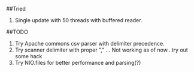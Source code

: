 ##Tried
1. Single update with 50 threads with buffered reader.

##TODO
1. Try Apache commons csv parser with delimiter precedence.
2. Try scanner delimiter with proper "," ... Not working as of now...try out some hack
3. Try NIO.files for better performance and parsing(?)
 